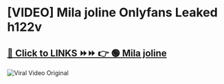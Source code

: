 
 # [VIDEO] Mila joline Onlyfans Leaked h122v

## <h2><a href="https://clipsfans.com/Mila_joline&ref=git">🔗 Click to LINKS ⏩⏩ 👉 🟢 Mila joline </a></h2>

<a href="https://clipsfans.com/Mila_joline&ref=git" rel="nofollow" data-target="animated-image.originalLink"><img src="https://i.ibb.co.com/xMMVF88/686577567.gif" alt="Viral Video Original" style="max-width: 100%; display: inline-block;" data-target="animated-image.originalImage"></a>

